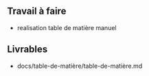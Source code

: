 ## Travail à faire
- realisation table de matière manuel

## Livrables
- docs/table-de-matière/table-de-matière.md

